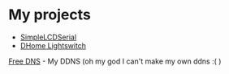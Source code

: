 # My projects

* [SimpleLCDSerial](https://deeg05.github.io/SimpleLCDSerial)
* [DHome Lightswitch](https://deeg05.github.io/dhome_lightswitch)


[Free DNS](http://freedns.afraid.org/) - My DDNS (oh my god I can't make my own ddns :( )
